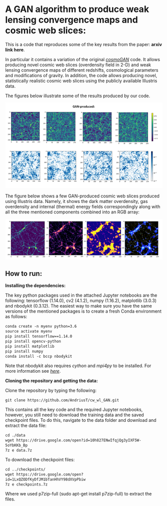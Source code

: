 # A GAN algorithm to produce weak lensing convergence maps and cosmic web slices: 

This is a code that reproduces some of the key results from the paper: **arxiv link here**. 

In particular it contains a variation of the original [*cosmoGAN*](https://github.com/MustafaMustafa/cosmoGAN) code. It allows producing novel cosmic web slices (overdensity field in 2-D) and weak lensing convergence maps of different redshifts, cosmological parameters and modifications of gravity. In addition, the code allows producing novel, statistically realistic cosmic web slices using the publicly available Illustris data.   

The figures below illustrate some of the results produced by our code.

<p align="center">
<img src="./images/cosmoGAN_cw_wl_samples.png?raw=true" width="700">
</p>

The figure below shows a few GAN-produced cosmic web slices produced using Illustris data. Namely, it shows the dark matter overdensity, gas overdensity and internal (thermal) energy fields correspondingly along with all the three mentioned components combined into an RGB array:  

<p align="center">
<img src="./images/illustris_GAN_samples.png?raw=true" width="700">
</p>

## How to run:

**Installing the dependencies:**

The key python packages used in the attached Jupyter notebooks are the following: tensorflow (1.14.0), cv2 (4.1.2), numpy (1.16.2), matplotlib (3.0.3) and nbodykit (0.3.12). The easiest way to make sure you have the same versions of the mentioned packages is to create a fresh Conda environment as follows:

```
conda create -n myenv python=3.6
source activate myenv
pip install tensorflow==1.14.0
pip install opencv-python
pip install matplotlib
pip install numpy
conda install -c bccp nbodykit
```

Note that nbodykit also requires *cython* and *mpi4py* to be installed. For more information see [*here*](https://nbodykit.readthedocs.io/en/latest/getting-started/install.html).

**Cloning the repository and getting the data:**

Clone the repository by typing the following:

```
git clone https://github.com/AndriusT/cw_wl_GAN.git
```

This contains all the key code and the required Jupyter notebooks, however, you still need to download the training data and the saved checkpoint files. To do this, navigate to the data folder and download and extract the data file: 

```
cd ./data
wget https://drive.google.com/open?id=10h827ENwIfqjQg3yIXF5W-5oYbKKb_Bp
7z e data.7z
```

To download the checkpoint files:

```
cd ../checkpoints/
wget https://drive.google.com/open?id=1LxQZODfKyDfJM1bTanHhVY98dXVpPbiw
7z e checkpoints.7z
```

Where we used p7zip-full (sudo apt-get install p7zip-full) to extract the files.
